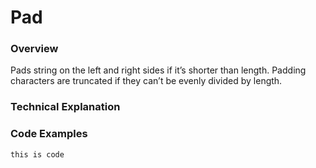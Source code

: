 # Pad

### Overview
Pads string on the left and right sides if it’s shorter than length. Padding characters are truncated if they can’t be evenly divided by length.



### Technical Explanation



### Code Examples



```
this is code
```
